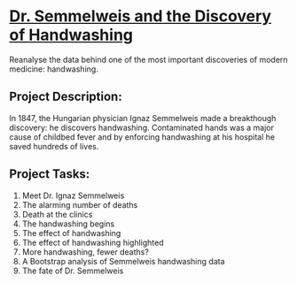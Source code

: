 
# [Dr. Semmelweis and the Discovery of Handwashing](https://learn.datacamp.com/projects/discovery-of-handwashing/guided/Python)

Reanalyse the data behind one of the most important discoveries of modern medicine: handwashing.


## Project Description:

In 1847, the Hungarian physician Ignaz Semmelweis made a breakthough discovery: he discovers handwashing. Contaminated hands was a major cause of childbed fever and by enforcing handwashing at his hospital he saved hundreds of lives.




## Project Tasks:

1. Meet Dr. Ignaz Semmelweis
2. The alarming number of deaths
3. Death at the clinics
4. The handwashing begins
5. The effect of handwashing
6. The effect of handwashing highlighted
7. More handwashing, fewer deaths?
8. A Bootstrap analysis of Semmelweis handwashing data
9. The fate of Dr. Semmelweis
